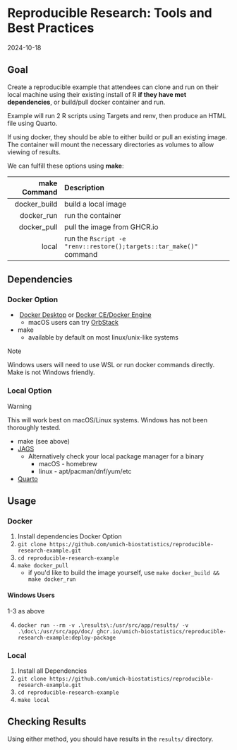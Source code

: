 # Reproducible Research: Tools and Best Practices

2024-10-18

## Goal

Create a reproducible example that attendees can clone and run on their local machine using their existing install of R **if they have met dependencies**, or build/pull docker container and run.

Example will run 2 R scripts using Targets and renv, then produce an HTML file using Quarto.

If using docker, they should be able to either build or pull an existing image.
The container will mount the necessary directories as volumes to allow viewing of results.

We can fulfill these options using **make**:

| **make Command** | **Description**                                                    |
| ---------------: | :----------------------------------------------------------------- |
|     docker_build | build a local image                                                |
|       docker_run | run the container                                                  |
|      docker_pull | pull the image from GHCR.io                                        |
|            local | run the `Rscript -e "renv::restore();targets::tar_make()"` command |


## Dependencies

### Docker Option

-  [Docker Desktop](https://docs.docker.com/get-started/get-docker/) or [Docker CE/Docker Engine](https://docs.docker.com/engine/install/)
    - macOS users can try [OrbStack](https://orbstack.dev/)
- make
    - available by default on most linux/unix-like systems
> [!NOTE]
> Windows users will need to use WSL or run docker commands directly. Make is not Windows friendly.

### Local Option

> [!WARNING]
> This will work best on macOS/Linux systems. Windows has not been thoroughly tested.

- make (see above)
- [JAGS](https://sourceforge.net/projects/mcmc-jags/)
    - Alternatively check your local package manager for a binary
        - macOS - homebrew
        - linux - apt/pacman/dnf/yum/etc
- [Quarto](https://quarto.org/docs/get-started/)

## Usage

### Docker

1. Install dependencies Docker Option
2. `git clone https://github.com/umich-biostatistics/reproducible-research-example.git` 
3. `cd reproducible-research-example`
4. `make docker_pull`
    - if you'd like to build the image yourself, use `make docker_build && make docker_run`

#### Windows Users

1-3 as above

4. `docker run --rm -v .\results\:/usr/src/app/results/ -v .\doc\:/usr/src/app/doc/ ghcr.io/umich-biostatistics/reproducible-research-example:deploy-package`

### Local

1. Install all Dependencies
2. `git clone https://github.com/umich-biostatistics/reproducible-research-example.git` 
3. `cd reproducible-research-example`
4. `make local`

## Checking Results

Using either method, you should have results in the `results/` directory.

